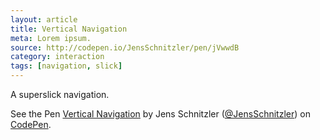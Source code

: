 ```yaml
---
layout: article
title: Vertical Navigation
meta: Lorem ipsum.
source: http://codepen.io/JensSchnitzler/pen/jVwwdB
category: interaction
tags: [navigation, slick]
---
```


A superslick navigation.

<p data-height="265" data-theme-id="light" data-slug-hash="jVwwdB" data-default-tab="result" data-user="JensSchnitzler" data-embed-version="2" data-pen-title="Vertical Navigation" class="codepen">See the Pen <a href="http://codepen.io/JensSchnitzler/pen/jVwwdB/">Vertical Navigation</a> by Jens Schnitzler (<a href="http://codepen.io/JensSchnitzler">@JensSchnitzler</a>) on <a href="http://codepen.io">CodePen</a>.</p>
<script async src="https://production-assets.codepen.io/assets/embed/ei.js"></script>



